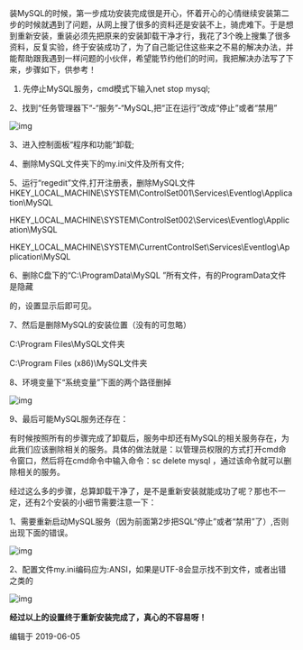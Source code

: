装MySQL的时候，第一步成功安装完成很是开心，怀着开心的心情继续安装第二步的时候就遇到了问题，从网上搜了很多的资料还是安装不上，骑虎难下。于是想到重新安装，重装必须先把原来的安装卸载干净才行，我花了3个晚上搜集了很多资料，反复实验，终于安装成功了，为了自己能记住这些来之不易的解决办法，并能帮助跟我遇到一样问题的小伙伴，希望能节约他们的时间，我把解决办法写了下来，步骤如下，供参考！

1. 先停止MySQL服务，cmd模式下输入net stop mysql;

2、找到“任务管理器下“-“服务”-“MySQL,把“正在运行”改成“停止”或者“禁用”

![img](https://pic2.zhimg.com/80/v2-f4b0ff16a8c6fb0b56f44f04619ad385_720w.jpg)

3、进入控制面板“程序和功能”卸载;

4、删除MySQL文件夹下的my.ini文件及所有文件;

5、运行“regedit”文件,打开注册表，删除MySQL文件HKEY_LOCAL_MACHINE\SYSTEM\ControlSet001\Services\Eventlog\Application\MySQL

HKEY_LOCAL_MACHINE\SYSTEM\ControlSet002\Services\Eventlog\Application\MySQL

HKEY_LOCAL_MACHINE\SYSTEM\CurrentControlSet\Services\Eventlog\Application\MySQL

6、删除C盘下的“C:\ProgramData\MySQL ”所有文件，有的ProgramData文件是隐藏

的，设置显示后即可见。

7、然后是删除MySQL的安装位置（没有的可忽略）

C:\Program Files\MySQL文件夹

C:\Program Files (x86)\MySQL文件夹

8、环境变量下“系统变量”下面的两个路径删掉

![img](https://pic1.zhimg.com/80/v2-20d442b41f21db64541385163d2cf2d8_720w.jpg)

9、最后可能MySQL服务还存在：

有时候按照所有的步骤完成了卸载后，服务中却还有MySQL的相关服务存在，为此我们应该删除相关的服务。具体的做法就是：以管理员权限的方式打开cmd命令窗口，然后将在cmd命令中输入命令：sc delete mysql ，通过该命令就可以删除相关的服务。



经过这么多的步骤，总算卸载干净了，是不是重新安装就能成功了呢？那也不一定，还有2个安装的小细节需要注意一下：

1、需要重新启动MySQL服务（因为前面第2步把SQL“停止”或者“禁用”了）,否则出现下面的错误。



![img](https://pic1.zhimg.com/80/v2-9cb28c5324e6ff62622c2a826a885434_720w.jpg)

2、配置文件my.ini编码应为:ANSI，如果是UTF-8会显示找不到文件，或者出错之类的

![img](https://pic3.zhimg.com/80/v2-9ffd1e84f782cc7dc7f83999b3e9a58e_720w.jpg)

**经过以上的设置终于重新安装完成了，真心的不容易呀！**







编辑于 2019-06-05